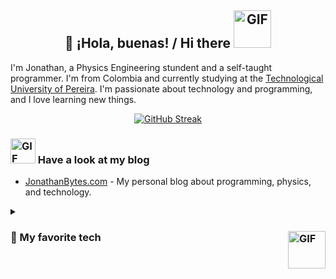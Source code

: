 
<h2 align='center'> 👋 ¡Hola, buenas! / Hi there  <img alt="GIF" src="https://media.giphy.com/media/x49DCuOOBiurrmlEov/giphy.gif?cid=790b7611qs614gmlktp9f6xdig5a5omjhqwmhwf1s3fgpwy5&ep=v1_stickers_search&rid=giphy.gif&ct=s" width="60" height=auto /></h2>

I'm Jonathan, a Physics Engineering stundent and a self-taught programmer. I'm from Colombia and currently studying at the [Technological University of Pereira](https://utp.edu.co). I'm passionate about technology and programming, and I love learning new things.
<center>
<a href="https://git.io/streak-stats"><img src="https://streak-stats.demolab.com?user=JonathanBytes&theme=gruvbox&hide_border=true&border_radius=12&date_format=j%20M%5B%20Y%5D&exclude_days=Sun%2CSat" alt="GitHub Streak" /></a>
</center>

### <img alt="GIF" src="https://media.giphy.com/media/xAqHUL21pMHe0/giphy.gif?cid=790b7611lg4ig6plgw18yaykib8u3ktui6lurjztek9difhb&ep=v1_stickers_search&rid=giphy.gif&ct=s" width="40" height=auto /> Have a look at my blog 

* [JonathanBytes.com](https://jonathanbytes.com/blog) - My personal blog about programming, physics, and technology.

<details> 
  <summary><h3>
  🧰 My favorite tech
  <img align='right' alt="GIF" src="https://media.giphy.com/media/rz1tsLNm9miDg0ekds/giphy.gif?cid=ecf05e47b0ir1lm6m7ewk53st7sn6e8qutc7tkekrxm4s3tu&ep=v1_stickers_search&rid=giphy.gif&ct=s" width="60" height=auto />

  </h3></summary>
  <!-- Some badges are from https://github.com/Ileriayo/markdown-badges -->

  <h3>👨‍💻 Programming and Markup Languages</h3>

  <blockquote>Click on the badges to see more!</blockquote>

  <p>
      <a href="https://github.com/search?q=user%3AJonathanBytes%20language%3Abash&type=code"><img alt="Bash" src="https://img.shields.io/badge/Bash-121011.svg?logo=gnu-bash&logoColor=white"></a>
      <a href="https://github.com/search?q=user%3AJonathanBytes%20language%3Ahtml"><img alt="HTML" src="https://img.shields.io/badge/HTML-E34F26.svg?logo=html5&logoColor=white"></a>
      <a href="https://github.com/search?q=user%3AJonathanBytes%20language%3Acss"><img alt="CSS" src="https://img.shields.io/badge/CSS-1572B6.svg?logo=css3&logoColor=white"></a>
      <a href="https://github.com/search?q=user%3AJonathanBytes%20language%3Ajavascript"><img alt="JavaScript" src="https://img.shields.io/badge/JavaScript-F7DF1E.svg?logo=javascript&logoColor=black"></a>
      <a href="https://github.com/search?q=user%3AJonathanBytes%20language%3Atex"><img alt="LaTeX" src="https://img.shields.io/badge/LaTeX-008080.svg?logo=LaTeX&logoColor=white"></a>
      <a href="https://github.com/search?q=user%3AJonathanBytes%20language%3Amarkdown"><img alt="Markdown" src="https://img.shields.io/badge/Markdown-000000.svg?logo=markdown&logoColor=white"></a>
      <a href="https://github.com/search?q=user%3AJonathanBytes%20language%3Ajavascript"><img alt="Node.js" src="https://img.shields.io/badge/Node.js-43853D.svg?logo=node.js&logoColor=white"></a>
      <a href="https://github.com/search?q=user%3AJonathanBytes%20language%3Apython"><img alt="Python" src="https://img.shields.io/badge/Python-14354C.svg?logo=python&logoColor=white"></a>
      <a href="https://github.com/search?q=user%3AJonathanBytes%20language%3Asql"><img alt="SQL" src="https://custom-icon-badges.demolab.com/badge/SQL-025E8C.svg?logo=database&logoColor=white"></a>
  </p>

  <h3>🧰 Frameworks and Libraries</h3>

  <p>
      <a href="#"><img alt="React" src="https://img.shields.io/badge/React-20232a.svg?logo=react&logoColor=%2361DAFB"></a>
      <a href='#'><img alt='NextJS' src='https://img.shields.io/badge/Next-black?style=flat&logo=next.js&logoColor=white'</a>
      <a href="#"><img alt="NumPy" src="https://img.shields.io/badge/Numpy-013243.svg?logo=numpy&logoColor=white"></a>
      <a href="#"><img alt="Pandas" src="https://img.shields.io/badge/Pandas-150458.svg?logo=pandas&logoColor=white"></a>
      <a href="#"><img alt="Arduino" src="https://img.shields.io/badge/-Arduino-00979D?logo=Arduino&logoColor=white"></a>
      <a href="#"><img alt="Wordpress" src="https://img.shields.io/badge/Wordpress-21759B?logo=wordpress&logoColor=white"></a>
  </p>

  <h3>🗄️ Databases and Cloud Hosting</h3>

  <p>
      <a href="#"><img alt="Vercel" src="https://img.shields.io/badge/Vercel-000000.svg?logo=vercel&logoColor=white"></a>
      <a href="#"><img alt="GitHub Pages" src="https://img.shields.io/badge/GitHub%20Pages-327FC7.svg?logo=github&logoColor=white"></a>
      <a href="#"><img alt="MySQL" src="https://img.shields.io/badge/MySQL-00f.svg?logo=mysql&logoColor=white"></a>
      <a href="#"><img alt="Notion" src="https://img.shields.io/badge/Notion-010101.svg?logo=notion&logoColor=white"></a>
  </p>

  <h3>💻 Software and Tools</h3>

  <p>
      <a href="#"><img alt="Arch Linux" src="https://img.shields.io/badge/Arch%20Linux-1793D1.svg?logo=arch-linux&logoColor=white"></a>
      <a href="#"><img alt="Adobe" src="https://img.shields.io/badge/Adobe-FF0000.svg?logo=adobe&logoColor=white"></a>
      <a href="#"><img alt="Bitwarden" src="https://img.shields.io/badge/-Bitwarden-175DDC?logo=bitwarden&logoColor=white"></a>
      <a href="#"><img alt="Brave" src="https://img.shields.io/badge/-Brave-FB542B?logo=brave&logoColor=white"></a>
      <a href="#"><img alt="Dark Reader" src="https://img.shields.io/badge/-Dark%20Reader-141E24?logo=dark-reader&logoColor=white"></a>
      <a href="#"><img alt="Discord" src="https://img.shields.io/badge/-Discord-5865F2.svg?logo=discord&logoColor=white"></a>
      <a href="#"><img alt="Git" src="https://img.shields.io/badge/Git-F05033.svg?logo=git&logoColor=white"></a>
      <a href="#"><img alt="Google Sheets" src="https://img.shields.io/badge/Sheets-34A853.svg?logo=google%20sheets&logoColor=white"></a>
      <a href="#"><img alt="Inkscape" src="https://img.shields.io/badge/Inkscape-000000?logo=Inkscape&logoColor=white"></a>
      <a href="#"><img alt="OBS Studio" src="https://img.shields.io/badge/-OBS-302E31?logo=obs-studio&logoColor=white"></a>
      <a href="#"><img alt="Photopea" src="https://img.shields.io/badge/Photopea-18A497?logo=photopea&logoColor=white"></a>
      <a href="#"><img alt="Stack Overflow" src="https://img.shields.io/badge/-Stack%20Overflow-FE7A16?logo=stack-overflow&logoColor=white"></a>
      <a href="#"><img alt="NeoVim" width='70' height=auto src="https://img.shields.io/badge/NeoVim-%2357A143.svg?&style=flat&logo=neovim&logoColor=white"></a>
      <a href="#"><img alt="Visual Studio Code" src="https://img.shields.io/badge/Visual%20Studio%20Code-0078d7.svg?logo=visual-studio-code&logoColor=white"></a>
  </p>
</details>

<!-- <center> -->
<!--     <img alt="Visitor Count" src="https://profile-counter.glitch.me/JonathanBytes/count.svg" /> -->
<!-- </center> -->
